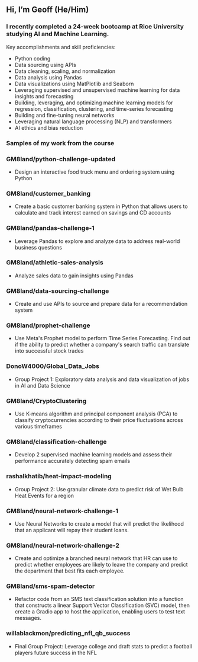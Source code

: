 ## Hi, I’m Geoff (He/Him)
### I recently completed a 24-week bootcamp at Rice University studying AI and Machine Learning. 
Key accomplishments and skill proficiencies:
- Python coding
- Data sourcing using APIs
- Data cleaning, scaling, and normalization
- Data analysis using Pandas
- Data visualizations using MatPlotlib and Seaborn
- Leveraging supervised and unsupervised machine learning for data insights and forecasting
- Building, leveraging, and optimizing machine learning models for regression, classification, clustering, and time-series forecasting
- Building and fine-tuning neural networks
- Leveraging natural language processing (NLP) and transformers
- AI ethics and bias reduction

### Samples of my work from the course
    

### GM8land/python-challenge-updated
- Design an interactive food truck menu and ordering system using Python
  

### GM8land/customer_banking
- Create a basic customer banking system in Python that allows users to calculate and track interest earned on savings and CD accounts 



### GM8land/pandas-challenge-1
- Leverage Pandas to explore and analyze data to address real-world business questions
  


### GM8land/athletic-sales-analysis
- Analyze sales data to gain insights using Pandas



### GM8land/data-sourcing-challenge
- Create and use APIs to source and prepare data for a recommendation system


### GM8land/prophet-challenge
- Use Meta's Prophet model to perform Time Series Forecasting. Find out if the ability to predict whether a company's search traffic can translate into successful stock trades


### DonoW4000/Global_Data_Jobs
- Group Project 1: Exploratory data analysis and data visualization of jobs in AI and Data Science
  
### GM8land/CryptoClustering
- Use K-means algorithm and principal component analysis (PCA) to classify cryptocurrencies according to their price fluctuations across various timeframes


### GM8land/classification-challenge
- Develop 2 supervised machine learning models and assess their performance accurately detecting spam emails


### rashalkhatib/heat-impact-modeling
- Group Project 2: Use granular climate data to predict risk of Wet Bulb Heat Events for a region
  

### GM8land/neural-network-challenge-1
- Use Neural Networks to create a model that will predict the likelihood that an applicant will repay their student loans.


### GM8land/neural-network-challenge-2
- Create and optimize a branched neural network that HR can use to predict whether employees are likely to leave the company and predict the department that best fits each employee.


### GM8land/sms-spam-detector
- Refactor code from an SMS text classification solution into a function that constructs a linear Support Vector Classification (SVC) model, then create a Gradio app to host the application, enabling users to test text messages.


### willablackmon/predicting_nfl_qb_success
- Final Group Project: Leverage college and draft stats to predict a football players future success in the NFL





<!---
GM8land/GM8land is a ✨ special ✨ repository because its `README.md` (this file) appears on your GitHub profile.
You can click the Preview link to take a look at your changes.
--->
